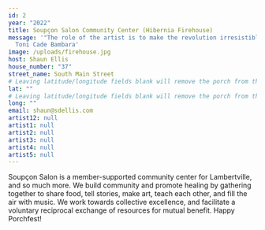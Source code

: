 ```yaml
---
id: 2
year: "2022"
title: Soupçon Salon Community Center (Hibernia Firehouse)
message: '"The role of the artist is to make the revolution irresistible." --
  Toni Cade Bambara'
image: /uploads/firehouse.jpg
host: Shaun Ellis
house_number: "37"
street_name: South Main Street
# Leaving latitude/longitude fields blank will remove the porch from the Porchfest map.
lat: ""
# Leaving latitude/longitude fields blank will remove the porch from the Porchfest map.
long: ""
email: shaun@sdellis.com
artist12: null
artist1: null
artist2: null
artist3: null
artist4: null
artist5: null
---
```

Soupçon Salon is a member-supported community center for Lambertville, and so much more. We build community and promote healing by gathering together to share food, tell stories, make art, teach each other, and fill the air with music. We work towards collective excellence, and facilitate a voluntary reciprocal exchange of resources for mutual benefit. Happy Porchfest!
